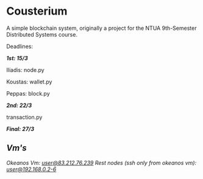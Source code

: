# 							Cousterium
A simple blockchain system, originally a project for the NTUA 9th-Semester Distributed Systems course.



Deadlines:

***1st: 15/3***

Iliadis: node.py

Koustas: wallet.py

 Peppas: block.py

***2nd: 22/3***

transaction.py

***Final: 27/3***

## ***Vm's***
*Okeanos Vm: user@83.212.76.239*
*Rest nodes (ssh only from okeanos vm): user@192.168.0.2-6*

